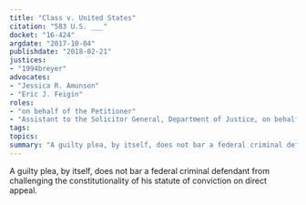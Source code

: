 ```yaml
---
title: "Class v. United States"
citation: "583 U.S. ___"
docket: "16-424"
argdate: "2017-10-04"
publishdate: "2018-02-21"
justices:
- "1994breyer"
advocates:
- "Jessica R. Amunson"
- "Eric J. Feigin"
roles:
- "on behalf of the Petitioner"
- "Assistant to the Solicitor General, Department of Justice, on behalf of the Respondent"
tags:
topics:
summary: "A guilty plea, by itself, does not bar a federal criminal defendant from challenging the constitutionality of his statute of conviction on direct appeal."
---
```

A guilty plea, by itself, does not bar a federal criminal defendant from challenging the constitutionality of his statute of conviction on direct appeal.

